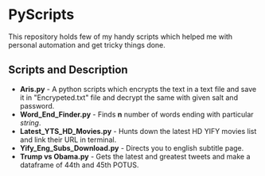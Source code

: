 # PyScripts

This repository holds few of my handy scripts which helped me with personal automation and get tricky things done.


## Scripts and Description

- **Aris.py** - A python scripts which encrypts the text in a text file and save it in "Encrypeted.txt" file and decrypt the same with given salt and password.
- **Word_End_Finder.py** - Finds **n** number of words ending with particular _string_.
- **Latest_YTS_HD_Movies.py**	- Hunts down the latest HD YIFY movies list and link their URL in terminal.
- **Yify_Eng_Subs_Download.py** - Directs you to english subtitle page.
- **Trump vs Obama.py** - Gets the latest and greatest tweets and make a dataframe of 44th and 45th POTUS.
